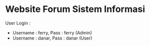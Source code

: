 # Website Forum Sistem Informasi

User Login : <br>
- Username : ferry, Pass : ferry (Admin)<br>
- Username : danar, Pass : danar (User)

